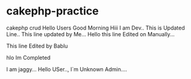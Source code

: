 # cakephp-practice
cakephp crud
Hello Users
Good Morning
Hiii I am Dev..
This is Updated Line..
This line updated by Me...
Hello this line Edited on Manually...

This line Edited by Bablu

hlo Im Completed

I am jaggy...
Hello USer..,
I`m Unknown Admin....